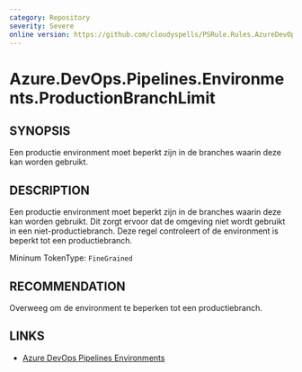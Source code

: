 ```yaml
---
category: Repository
severity: Severe
online version: https://github.com/cloudyspells/PSRule.Rules.AzureDevOps/blob/main/src/PSRule.Rules.AzureDevOps/nl/Azure.DevOps.Pipelines.Environments.ProductionBranchLimit.md
---
```


# Azure.DevOps.Pipelines.Environments.ProductionBranchLimit

## SYNOPSIS

Een productie environment moet beperkt zijn in de branches waarin deze kan worden gebruikt.

## DESCRIPTION

Een productie environment moet beperkt zijn in de branches waarin deze kan worden gebruikt. Dit zorgt ervoor dat de omgeving niet wordt gebruikt in een
niet-productiebranch. Deze regel controleert of de environment is beperkt tot een
productiebranch.

Mininum TokenType: `FineGrained`

## RECOMMENDATION

Overweeg om de environment te beperken tot een productiebranch.

## LINKS

- [Azure DevOps Pipelines Environments](https://docs.microsoft.com/nl-nl/azure/devops/pipelines/process/environments)
